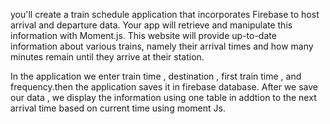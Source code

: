 you'll create a train schedule application that incorporates Firebase to host arrival and departure data. Your app will retrieve and manipulate this information with Moment.js. This website will provide up-to-date information about various trains, namely their arrival times and how many minutes remain until they arrive at their station.

In the application we enter train time , destination , first train time , and frequency.then the application saves it in firebase database.
After we save our data , we display the information using one table in addtion to the next arrival time based on current time using moment
Js.
